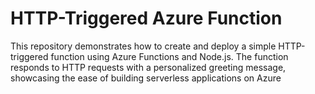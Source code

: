 
# HTTP-Triggered Azure Function

This repository demonstrates how to create and deploy a simple HTTP-triggered function using Azure Functions and Node.js. The function responds to HTTP requests with a personalized greeting message, showcasing the ease of building serverless applications on Azure
